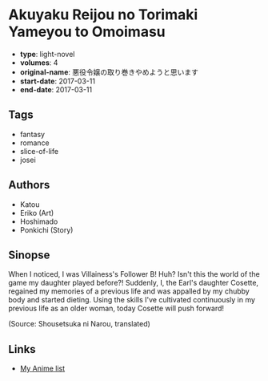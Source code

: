 # Akuyaku Reijou no Torimaki Yameyou to Omoimasu

-   **type**: light-novel
-   **volumes**: 4
-   **original-name**: 悪役令嬢の取り巻きやめようと思います
-   **start-date**: 2017-03-11
-   **end-date**: 2017-03-11

## Tags

-   fantasy
-   romance
-   slice-of-life
-   josei

## Authors

-   Katou
-   Eriko (Art)
-   Hoshimado
-   Ponkichi (Story)

## Sinopse

When I noticed, I was Villainess's Follower B! Huh? Isn't this the world of the game my daughter played before?! Suddenly, I, the Earl's daughter Cosette, regained my memories of a previous life and was appalled by my chubby body and started dieting. Using the skills I've cultivated continuously in my previous life as an older woman, today Cosette will push forward!

(Source: Shousetsuka ni Narou, translated)

## Links

-   [My Anime list](https://myanimelist.net/manga/105009/Akuyaku_Reijou_no_Torimaki_Yameyou_to_Omoimasu)
